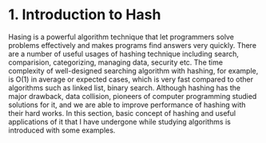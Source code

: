 # **1. Introduction to Hash**

 Hasing is a powerful algorithm technique that let programmers solve problems effectively and makes programs find answers very quickly. There are a number of useful usages of hashing technique including search, comparision, categorizing, managing data, security etc. The time complexity of well-designed searching algorithm with hashing, for example, is O(1) in average or expected cases, which is very fast compared to other algorithms such as linked list, binary search. Although hashing has the major drawback, data collision, pioneers of computer programming studied solutions for it, and we are able to improve performance of hashing with their hard works.
  In this section, basic concept of hashing and useful applications of it that I have undergone while studying algorithms is introduced with some examples.
